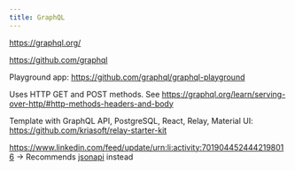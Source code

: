 ```yaml
---
title: GraphQL
---
```


https://graphql.org/

https://github.com/graphql

Playground app: https://github.com/graphql/graphql-playground

Uses HTTP GET and POST methods. See https://graphql.org/learn/serving-over-http/#http-methods-headers-and-body

Template with GraphQL API, PostgreSQL, React, Relay, Material UI: https://github.com/kriasoft/relay-starter-kit

https://www.linkedin.com/feed/update/urn:li:activity:7019044524442198016 -> Recommends [jsonapi](https://jsonapi.org) instead
